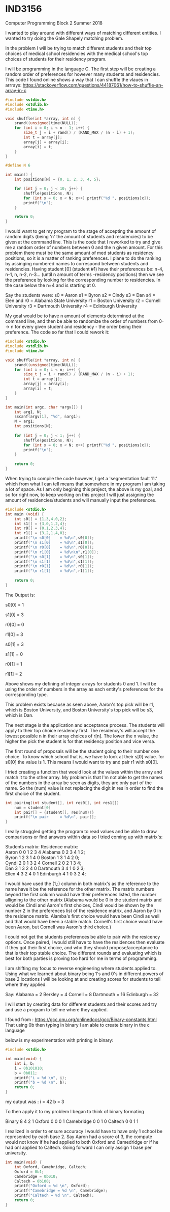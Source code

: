 # IND3156
Computer Programming Block 2 Summer 2018

I wanted to play around with different ways of matching different entities. I wanted to try doing the Gale Shapely matching problem. 

In the problem I will be trying to match different students and their top choices of medical school residencies with the medical school's top choices of students for their residency program. 

I will be programming in the language C.
The first step will be creating a random order of preferences for however many students and residencies.
This code I found online shows a way that I can shuffle the vlaues in arrrays: https://stackoverflow.com/questions/44187061/how-to-shuffle-an-array-in-c

``` c
#include <stdio.h>
#include <stdlib.h>
#include <time.h>

void shuffle(int *array, int n) {
    srand((unsigned)time(NULL));
    for (int i = 0; i < n - 1; i++) {
        size_t j = i + rand() / (RAND_MAX / (n - i) + 1);
        int t = array[j];
        array[j] = array[i];
        array[i] = t;
    }
}

#define N 6

int main() {
    int positions[N] = {0, 1, 2, 3, 4, 5};

    for (int j = 0; j < 10; j++) {
        shuffle(positions, N);
        for (int x = 0; x < N; x++) printf("%d ", positions[x]);
        printf("\n");
    }

    return 0;
}
```
I would want to get my program to the stage of accepting the amount of random digits (being 'n' the amount of students and residencies) to be given at the command line. This is the code that I reworked to try and give me a random order of numbers between 0 and the n given amount. For this problem there must be the same amount of med students as residency positions, so it is a matter of ranking preferences. I plane to do the ranking by assinging numbered names to correspond between students and residencies. Having student [0] (student #1) have their preferences be: n-4, n-1, n, n-2, n-3... (until n amount of terms -residency positions) then we see the preference by looking for the corresponding number to residencies. In the case below the n=4 and is starting at 0.

Say the students were:
s0 = Aaron
s1 = Byron
s2 = Cindy
s3 = Dan
s4 = Elen
and 
r0 = Alabama State University
r1 = Boston University
r2 = Cornell University
r3 = Dartmouth University
r4 = Edinburgh University

My goal would be to have n amount of elements determined at the command line, and then be able to randomize the order of numbers from 0--> n for every given student and residency - the order being their preference.
The code so far that I could rework it:

```c
#include <stdio.h>
#include <stdlib.h>
#include <time.h>

void shuffle(int *array, int n) {
    srand((unsigned)time(NULL));
    for (int i = 0; i < n; i++) {
        size_t j = i + rand() / (RAND_MAX / (n - i) + 1);
        int t = array[j];
        array[j] = array[i];
        array[i] = t;
    }
}

int main(int argc, char *argv[]) {
    int arg1, N;
    sscanf(argv[1], "%d", &arg1);
    N = arg1;
    int positions[N];
    
    for (int j = 0; j < 1; j++) {
        shuffle(positions, N);
        for (int x = 0; x < N; x++) printf("%d ", positions[x]);
        printf("\n");
    }
    
    return 0;
}
```

When trying to compile the code however, I get a 'segmentation fault 11:' which from what I can tell means that somewhere in my program I am taking a lot of space. As I am only begining this project, the above is my goal, and so for right now, to keep working on this project I will just assigning the amount of residencies/students and will manually input the preferences. 

``` c
#include <stdio.h>
int main (void) {
    int s0[] = {1,3,4,0,2};
    int s1[] = {3,0,1,2,4};
    int r0[] = {0,1,2,3,4};
    int r1[] = {3,2,1,4,0};
    printf("\n s0[0]    = %d\n",s0[0]);
    printf("\n s1[0]    = %d\n",s1[0]);
    printf("\n r0[0]    = %d\n",r0[0]);
    printf("\n r1[0]    = %d\n\n",r1[0]);
    printf("\n s0[1]    = %d\n",s0[1]);
    printf("\n s1[1]    = %d\n",s1[1]);
    printf("\n r0[1]    = %d\n",r0[1]);
    printf("\n r1[1]    = %d\n",r1[1]);
    
    return 0;
}
```
The Output is: 

 s0[0]    = 1

 s1[0]    = 3

 r0[0]    = 0

 r1[0]    = 3


 s0[1]    = 3

 s1[1]    = 0

 r0[1]    = 1

 r1[1]    = 2
 
Above shows my defining of integer arrays for students 0 and 1. I will be using the order of numbers in the array as each entity's preferences for the corresponding type. 

This problem exists because as seen above, Aaron's top pick will be r1, which is Boston University, and Boston University's top pick will be s3, which is Dan.  

The next stage is the application and acceptance process.
The students will apply to their top choice residency first. The residency's will accept the lowest possible n in their array choices of r[n]. The lower the n value, the higher the pick the student is for that residency position and vice versa. 

The first round of proposals will be the student going to their number one choice. To know which school that is, we have to look at their s[0] value. for s0[0] the value is 1. This means I would want to try and pair r1 with s0[0]. 

I tried creating a function that would look at the values within the array and match it to the other array. My problem is that I'm not able to get the names of the numbers in the array be seen as digits, they are only part of the name. So the (num) value is not replacing the digit in res in order to find the first choice of the student.
``` c
int pairing(int student[], int res0[], int res1[])
    num = student[0]
    int pair[] = {student[], res(num))}
    printf("\n pair     = %d\n", pair[];
}
```
I really struggled getting the program to read values and be able to draw comparisons or find answers within data so I tried coming up with matrix's:

Students matrix:                         Residence matrix:  
 Aaron   0   0 1 2 3 4                    Alabama     0   2 3 4 1 2;  
 Byron   1   2 3 1 4 0                    Boston      1   3 1 4 2 0;  
 Cyndi   2   0 1 3 2 4                    Cornell     2   0 2 1 3 4;  
 Dan     3   1 3 2 4 0                    Dartmouth   3   4 1 0 2 3;  
 Ellen   4   3 2 4 0 1                    Edinburgh   4   1 0 3 2 4;  

I would have used the (1,:) column in both matrix's as the reference to the name have it be the reference for the other matrix. The matrix numbers beyond the first column would have their preferences listed, the number alligning to the other matrix (Alabama would be 0 in the student matrix and would be Cindi and Aaron's first choices, Cindi would be shown by the number 2 in the preferences list of the residence matrix, and Aaron by 0 in the residence matrix. Alamba's first choice would have been Cindi as well and that would have been a stable match. Cornell's first choice would have been Aaron, but Cornell was Aaron's third choice.)

I could not get the students preferences be able to pair with the resicency options. Once paired, I would still have to have the residences then evaluate if they got their first choice, and who they should propose/acceptance to that is their top stable choice. The different rounds and evaluating which is best for both parties is proving too hard for me in terms of programming.

I am shifting my focus to reverse engineering where students applied to. Using what we learned about binary being 1's and 0's in different powers of base 2 locations I will be looking at and creating scores for students to tell where they applied.

Say:
Alabama     = 2
Berkley     = 4
Cornell     = 8
Dartmouth   = 16
Edinburgh   = 32

I will start by creating data for different students and their scores and try and use a program to tell me where they applied.

I found from : https://gcc.gnu.org/onlinedocs/gcc/Binary-constants.html
That using 0b then typing in binary I am able to create binary in the c language

below is my experimentation with printing in binary:
``` c 
#include <stdio.h>

int main(void) {
    int i, b;
    i = 0b101010;
    b = 0b011;
    printf("i = %d \n", i);
    printf("b = %d \n", b);
    return 0;
}
```
my output was : i = 42 b = 3

To then apply it to my problem I began to think of binary formating

Binary      8   4   2   1
Oxford      0   0   0   1
Camebridge  0   0   1   0
Caltech     0   0   1   1

I realized in order to ensure accuracy I would have to have only 1 school be represented by each base 2. Say Aaron had a score of 3, the compute would not know if he had applied to both Oxford and Camedridge or if he had onl applied to Caltech. Going forward I can only assign 1 base per university.

``` c
int main(void) {
    int Oxford, Camebridge, Caltech;
    Oxford = 0b1;
    Camebridge = 0b010;
    Caltech = 0b100;
    printf("Oxford = %d \n", Oxford);
    printf("Camebridge = %d \n", Camebridge);
    printf("Caltech = %d \n", Caltech);
    return 0;
}
```




